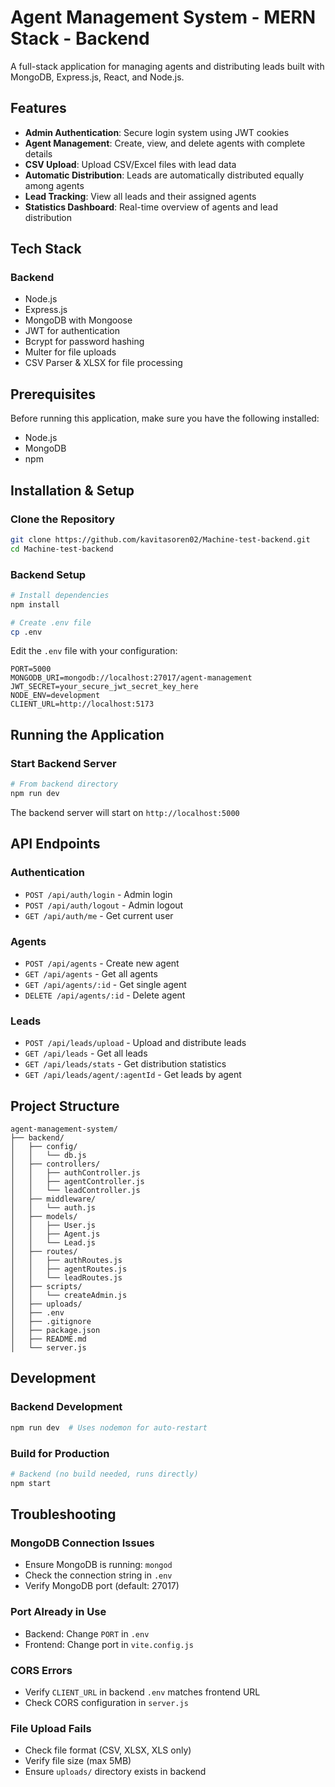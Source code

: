 # Agent Management System - MERN Stack - Backend

A full-stack application for managing agents and distributing leads built with MongoDB, Express.js, React, and Node.js.

## Features

- **Admin Authentication**: Secure login system using JWT cookies
- **Agent Management**: Create, view, and delete agents with complete details
- **CSV Upload**: Upload CSV/Excel files with lead data
- **Automatic Distribution**: Leads are automatically distributed equally among agents
- **Lead Tracking**: View all leads and their assigned agents
- **Statistics Dashboard**: Real-time overview of agents and lead distribution

## Tech Stack

### Backend
- Node.js
- Express.js
- MongoDB with Mongoose
- JWT for authentication
- Bcrypt for password hashing
- Multer for file uploads
- CSV Parser & XLSX for file processing
 
## Prerequisites

Before running this application, make sure you have the following installed:

- Node.js
- MongoDB
- npm

## Installation & Setup

### Clone the Repository

```bash
git clone https://github.com/kavitasoren02/Machine-test-backend.git
cd Machine-test-backend
```

### Backend Setup

```bash
# Install dependencies
npm install

# Create .env file
cp .env
```

Edit the `.env` file with your configuration:

```env
PORT=5000
MONGODB_URI=mongodb://localhost:27017/agent-management
JWT_SECRET=your_secure_jwt_secret_key_here
NODE_ENV=development
CLIENT_URL=http://localhost:5173
```

## Running the Application

### Start Backend Server

```bash
# From backend directory
npm run dev
```

The backend server will start on `http://localhost:5000`

## API Endpoints

### Authentication
- `POST /api/auth/login` - Admin login
- `POST /api/auth/logout` - Admin logout
- `GET /api/auth/me` - Get current user

### Agents
- `POST /api/agents` - Create new agent
- `GET /api/agents` - Get all agents
- `GET /api/agents/:id` - Get single agent
- `DELETE /api/agents/:id` - Delete agent

### Leads
- `POST /api/leads/upload` - Upload and distribute leads
- `GET /api/leads` - Get all leads
- `GET /api/leads/stats` - Get distribution statistics
- `GET /api/leads/agent/:agentId` - Get leads by agent

## Project Structure
```
agent-management-system/
├── backend/
│   ├── config/
│   │   └── db.js
│   ├── controllers/
│   │   ├── authController.js
│   │   ├── agentController.js
│   │   └── leadController.js
│   ├── middleware/
│   │   └── auth.js
│   ├── models/
│   │   ├── User.js
│   │   ├── Agent.js
│   │   └── Lead.js
│   ├── routes/
│   │   ├── authRoutes.js
│   │   ├── agentRoutes.js
│   │   └── leadRoutes.js
│   ├── scripts/
│   │   └── createAdmin.js
│   ├── uploads/
│   ├── .env
│   ├── .gitignore
│   ├── package.json
│   ├── README.md
│   └── server.js
```

## Development

### Backend Development

```bash
npm run dev  # Uses nodemon for auto-restart
```

### Build for Production
```bash
# Backend (no build needed, runs directly)
npm start
```

## Troubleshooting

### MongoDB Connection Issues
- Ensure MongoDB is running: `mongod`
- Check the connection string in `.env`
- Verify MongoDB port (default: 27017)

### Port Already in Use
- Backend: Change `PORT` in `.env`
- Frontend: Change port in `vite.config.js`

### CORS Errors
- Verify `CLIENT_URL` in backend `.env` matches frontend URL
- Check CORS configuration in `server.js`

### File Upload Fails
- Check file format (CSV, XLSX, XLS only)
- Verify file size (max 5MB)
- Ensure `uploads/` directory exists in backend